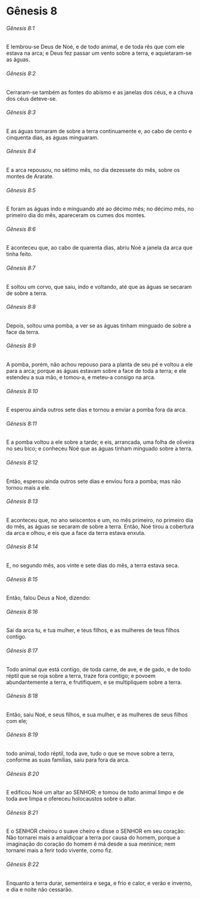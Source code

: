 # Gênesis 8

###### Gênesis 8:1

E lembrou-se Deus de Noé, e de todo animal, e de toda rês que com ele estava na arca; e Deus fez passar um vento sobre a terra, e aquietaram-se as águas.

###### Gênesis 8:2

Cerraram-se também as fontes do abismo e as janelas dos céus, e a chuva dos céus deteve-se.

###### Gênesis 8:3

E as águas tornaram de sobre a terra continuamente e, ao cabo de cento e cinquenta dias, as águas minguaram.

###### Gênesis 8:4

E a arca repousou, no sétimo mês, no dia dezessete do mês, sobre os montes de Ararate.

###### Gênesis 8:5

E foram as águas indo e minguando até ao décimo mês; no décimo mês, no primeiro dia do mês, apareceram os cumes dos montes.

###### Gênesis 8:6

E aconteceu que, ao cabo de quarenta dias, abriu Noé a janela da arca que tinha feito.

###### Gênesis 8:7

E soltou um corvo, que saiu, indo e voltando, até que as águas se secaram de sobre a terra.

###### Gênesis 8:8

Depois, soltou uma pomba, a ver se as águas tinham minguado de sobre a face da terra.

###### Gênesis 8:9

A pomba, porém, não achou repouso para a planta de seu pé e voltou a ele para a arca; porque as águas estavam sobre a face de toda a terra; e ele estendeu a sua mão, e tomou-a, e meteu-a consigo na arca.

###### Gênesis 8:10

E esperou ainda outros sete dias e tornou a enviar a pomba fora da arca.

###### Gênesis 8:11

E a pomba voltou a ele sobre a tarde; e eis, arrancada, uma folha de oliveira no seu bico; e conheceu Noé que as águas tinham minguado sobre a terra.

###### Gênesis 8:12

Então, esperou ainda outros sete dias e enviou fora a pomba; mas não tornou mais a ele.

###### Gênesis 8:13

E aconteceu que, no ano seiscentos e um, no mês primeiro, no primeiro dia do mês, as águas se secaram de sobre a terra. Então, Noé tirou a cobertura da arca e olhou, e eis que a face da terra estava enxuta.

###### Gênesis 8:14

E, no segundo mês, aos vinte e sete dias do mês, a terra estava seca.

###### Gênesis 8:15

Então, falou Deus a Noé, dizendo:

###### Gênesis 8:16

Sai da arca tu, e tua mulher, e teus filhos, e as mulheres de teus filhos contigo.

###### Gênesis 8:17

Todo animal que está contigo, de toda carne, de ave, e de gado, e de todo réptil que se roja sobre a terra, traze fora contigo; e povoem abundantemente a terra, e frutifiquem, e se multipliquem sobre a terra.

###### Gênesis 8:18

Então, saiu Noé, e seus filhos, e sua mulher, e as mulheres de seus filhos com ele;

###### Gênesis 8:19

todo animal, todo réptil, toda ave, tudo o que se move sobre a terra, conforme as suas famílias, saiu para fora da arca.

###### Gênesis 8:20

E edificou Noé um altar ao SENHOR; e tomou de todo animal limpo e de toda ave limpa e ofereceu holocaustos sobre o altar.

###### Gênesis 8:21

E o SENHOR cheirou o suave cheiro e disse o SENHOR em seu coração: Não tornarei mais a amaldiçoar a terra por causa do homem, porque a imaginação do coração do homem é má desde a sua meninice; nem tornarei mais a ferir todo vivente, como fiz.

###### Gênesis 8:22

Enquanto a terra durar, sementeira e sega, e frio e calor, e verão e inverno, e dia e noite não cessarão.

